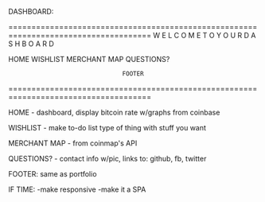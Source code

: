 DASHBOARD:

=====================================================================================
                W E L C O M E   T O   Y O U R   D A S H B O A R D


HOME    WISHLIST   MERCHANT MAP   QUESTIONS?















                                    FOOTER

=====================================================================================


HOME - dashboard, display bitcoin rate w/graphs from coinbase

WISHLIST - make to-do list type of thing with stuff you want

MERCHANT MAP - from coinmap's API

QUESTIONS? - contact info w/pic, links to: github, fb, twitter


FOOTER: same as portfolio

IF TIME:
-make responsive
-make it a SPA